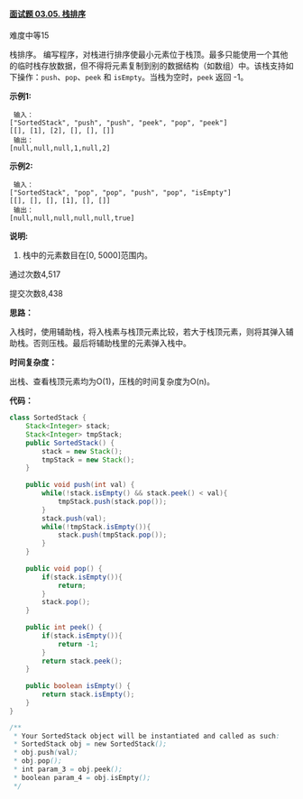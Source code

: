 #### [面试题 03.05. 栈排序](https://leetcode-cn.com/problems/sort-of-stacks-lcci/)

难度中等15

栈排序。 编写程序，对栈进行排序使最小元素位于栈顶。最多只能使用一个其他的临时栈存放数据，但不得将元素复制到别的数据结构（如数组）中。该栈支持如下操作：`push`、`pop`、`peek` 和 `isEmpty`。当栈为空时，`peek` 返回 -1。

**示例1:**

```
 输入：
["SortedStack", "push", "push", "peek", "pop", "peek"]
[[], [1], [2], [], [], []]
 输出：
[null,null,null,1,null,2]
```

**示例2:**

```
 输入： 
["SortedStack", "pop", "pop", "push", "pop", "isEmpty"]
[[], [], [], [1], [], []]
 输出：
[null,null,null,null,null,true]
```

**说明:**

1. 栈中的元素数目在[0, 5000]范围内。

通过次数4,517

提交次数8,438



**思路：**

入栈时，使用辅助栈，将入栈素与栈顶元素比较，若大于栈顶元素，则将其弹入辅助栈。否则压栈。最后将辅助栈里的元素弹入栈中。

**时间复杂度：**

出栈、查看栈顶元素均为O(1)，压栈的时间复杂度为O(n)。

**代码：**

```java
class SortedStack {
    Stack<Integer> stack;
    Stack<Integer> tmpStack;
    public SortedStack() {
        stack = new Stack();
        tmpStack = new Stack();
    }
    
    public void push(int val) {
        while(!stack.isEmpty() && stack.peek() < val){
            tmpStack.push(stack.pop());
        }
        stack.push(val);
        while(!tmpStack.isEmpty()){
            stack.push(tmpStack.pop());
        }
    }
    
    public void pop() {
        if(stack.isEmpty()){
            return;
        }
        stack.pop();
    }
    
    public int peek() {
        if(stack.isEmpty()){
            return -1;
        }
        return stack.peek();
    }
    
    public boolean isEmpty() {
        return stack.isEmpty();
    }
}

/**
 * Your SortedStack object will be instantiated and called as such:
 * SortedStack obj = new SortedStack();
 * obj.push(val);
 * obj.pop();
 * int param_3 = obj.peek();
 * boolean param_4 = obj.isEmpty();
 */
```

